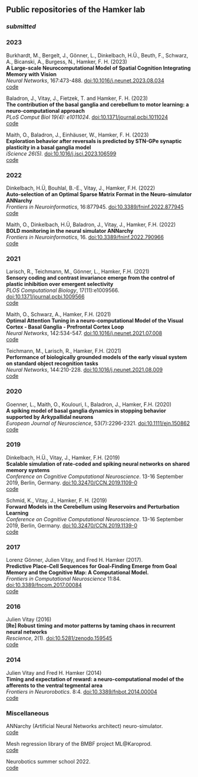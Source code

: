 ## Public repositories of the Hamker lab

### *submitted*

### 2023
Burkhardt, M., Bergelt, J., Gönner, L., Dinkelbach, H.Ü., Beuth, F., Schwarz, A., Bicanski, A., Burgess, N., Hamker, F. H. (2023)\
**A Large-scale Neurocomputational Model of Spatial Cognition Integrating Memory with Vision**\
*Neural Networks*, 167:473-488. [doi:10.1016/j.neunet.2023.08.034](https://www.sciencedirect.com/science/article/abs/pii/S0893608023004550)\
[code](https://github.com/hamkerlab/Burkhardt2023_SpatialCognition)

Baladron, J., Vitay, J., Fietzek, T. and Hamker, F. H. (2023)\
**The contribution of the basal ganglia and cerebellum to motor learning: a neuro-computational approach**\
*PLoS Comput Biol 19(4): e1011024*. [doi:10.1371/journal.pcbi.1011024](https://journals.plos.org/ploscompbiol/article?id=10.1371/journal.pcbi.1011024)\
[code](https://github.com/hamkerlab/Baladron2023-MotorLearning-BG-Cereb)


Maith, O., Baladron, J., Einhäuser, W., Hamker, F. H. (2023) \
**Exploration behavior after reversals is predicted by STN-GPe synaptic plasticity in a basal ganglia model**\
*iScience 26(5).* [doi:10.1016/j.isci.2023.106599](https://doi.org/10.1016/j.isci.2023.106599)\
[code](https://github.com/hamkerlab/Maith2022_ExplorationSTNGPe)

### 2022

Dinkelbach, H.Ü, Bouhlal, B.-E., Vitay, J., Hamker, F.H. (2022) \
**Auto-selection of an Optimal Sparse Matrix Format in the Neuro-simulator ANNarchy** \
*Frontiers in Neuroinformatics*, 16:877945. [doi:10.3389/fninf.2022.877945](https://www.frontiersin.org/articles/10.3389/fninf.2022.877945/full)\
[code](https://github.com/hamkerlab/Dinkelbach2022_ANNarchyAutoTuning)

Maith, O., Dinkelbach, H.Ü, Baladron, J., Vitay, J., Hamker, F.H. (2022) \
**BOLD monitoring in the neural simulator ANNarchy** \
*Frontiers in Neuroinformatics*, 16. [doi:10.3389/fninf.2022.790966](https://www.frontiersin.org/articles/10.3389/fninf.2022.790966/full)\
[code](https://github.com/hamkerlab/Maith2021_ANNarchyBOLDmonitor)

### 2021

Larisch, R., Teichmann, M., Gönner, L., Hamker, F.H. (2021) \
**Sensory coding and contrast invariance emerge from the control of plastic inhibition over emergent selectivity**\
*PLOS Computational Biology*, 17(11):e1009566. [doi:10.1371/journal.pcbi.1009566](https://journals.plos.org/ploscompbiol/article?id=10.1371/journal.pcbi.1009566)\
[code](https://github.com/hamkerlab/Larisch2021_PLOSComBio)

Maith, O., Schwarz, A., Hamker, F.H. (2021)\
**Optimal Attention Tuning in a neuro-computational Model of the Visual Cortex - Basal Ganglia - Prefrontal Cortex Loop**\
*Neural Networks*, 142:534-547. [doi:10.1016/j.neunet.2021.07.008](https://doi.org/10.1016/j.neunet.2021.07.008)\
[code](https://github.com/hamkerlab/Maith2021-CognitiveLearningAgent)

Teichmann, M., Larisch, R., Hamker, F.H. (2021) \
**Performance of biologically grounded models of the early visual system on standard object recognition tasks**\
*Neural Networks*, 144:210-228. [doi:10.1016/j.neunet.2021.08.009](https://doi.org/10.1016/j.neunet.2021.08.009)\
[code](https://github.com/hamkerlab/Teichmann2021_NeuralNetworks)

### 2020

Goenner, L., Maith, O., Koulouri, I., Baladron, J., Hamker, F.H. (2020)\
**A spiking model of basal ganglia dynamics in stopping behavior supported by Arkypallidal neurons**\
*European Journal of Neuroscience*, 53(7):2296-2321. [doi:10.1111/ejn.150862](https://onlinelibrary.wiley.com/doi/10.1111/ejn.15082)\
[code](https://github.com/hamkerlab/Goenner2020-Stopsignaltask_BG)

### 2019

Dinkelbach, H.Ü., Vitay, J., Hamker, F.H. (2019)\
**Scalable simulation of rate-coded and spiking neural networks on shared memory systems**\
*Conference on Cognitive Computational Neuroscience*. 13-16 September 2019, Berlin, Germany. [doi:10.32470/CCN.2019.1109-0](http://dx.doi.org/10.32470/CCN.2019.1109-0)\
[code](https://github.com/hamkerlab/Dinkelback2019-ANNarchyBenchmark-CCN)

Schmid, K., Vitay, J., Hamker, F. H. (2019)\
**Forward Models in the Cerebellum using Reservoirs and Perturbation Learning**\
*Conference on Cognitive Computational Neuroscience*. 13-16 September 2019, Berlin, Germany. [doi:10.32470/CCN.2019.1139-0](http://dx.doi.org/10.32470/CCN.2019.1139-0)\
[code](https://github.com/hamkerlab/Schmid2019-CerebellumForwardModel)

### 2017

Lorenz Gönner, Julien Vitay, and Fred H. Hamker (2017). \
**Predictive Place-Cell Sequences for Goal-Finding Emerge from Goal Memory and the Cognitive Map: A Computational Model.**\
*Frontiers in Computational Neuroscience* 11:84. [doi:10.3389/fncom.2017.00084](https://doi.org/10.3389/fncom.2017.00084)\
[code](https://github.com/hamkerlab/Goenner2017-PredictivePlaceCells)

### 2016

Julien Vitay (2016)\
**[Re] Robust timing and motor patterns by taming chaos in recurrent neural networks**\
*Rescience*, 2(1). [doi:10.5281/zenodo.159545](http://dx.doi.org/10.5281/zenodo.159545)\
[code](https://github.com/vitay/ReScience-submission/tree/vitay)

### 2014

Julien Vitay and Fred H. Hamker (2014)\
**Timing and expectation of reward: a neuro-computational model of the afferents to the ventral tegmental area**\
*Frontiers in Neurorobotics*. 8:4. [doi:10.3389/fnbot.2014.00004](http://dx.doi.org/10.3389/fnbot.2014.00004)\
[code](https://github.com/hamkerlab/Vitay2014-TimingReward)

### Miscellaneous

ANNarchy (Artificial Neural Networks architect) neuro-simulator. \
[code](https://github.com/ANNarchy/ANNarchy)

Mesh regression library of the BMBF project ML@Karoprod. \
[code](https://github.com/hamkerlab/ML-Karoprod-MeshPredictor)

Neurobotics summer school 2022. \
[code](https://github.com/hamkerlab/Neurorobotics_SummerSchool2022)

